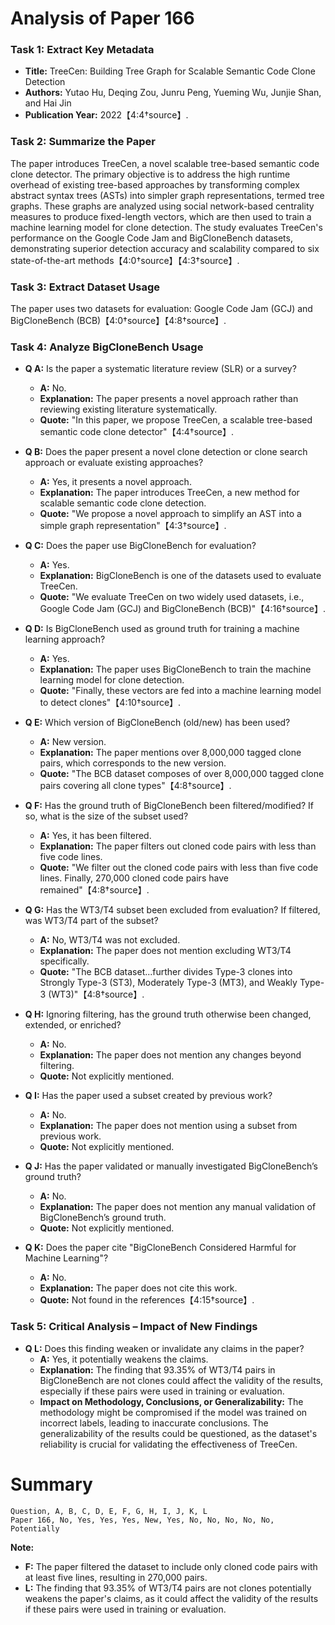 # Analysis of Paper 166

### Task 1: Extract Key Metadata

- **Title:** TreeCen: Building Tree Graph for Scalable Semantic Code Clone Detection
- **Authors:** Yutao Hu, Deqing Zou, Junru Peng, Yueming Wu, Junjie Shan, and Hai Jin
- **Publication Year:** 2022【4:4†source】.

### Task 2: Summarize the Paper

The paper introduces TreeCen, a novel scalable tree-based semantic code clone detector. The primary objective is to address the high runtime overhead of existing tree-based approaches by transforming complex abstract syntax trees (ASTs) into simpler graph representations, termed tree graphs. These graphs are analyzed using social network-based centrality measures to produce fixed-length vectors, which are then used to train a machine learning model for clone detection. The study evaluates TreeCen's performance on the Google Code Jam and BigCloneBench datasets, demonstrating superior detection accuracy and scalability compared to six state-of-the-art methods【4:0†source】【4:3†source】.

### Task 3: Extract Dataset Usage

The paper uses two datasets for evaluation: Google Code Jam (GCJ) and BigCloneBench (BCB)【4:0†source】【4:8†source】.

### Task 4: Analyze BigCloneBench Usage

- **Q A:** Is the paper a systematic literature review (SLR) or a survey?
  - **A:** No.
  - **Explanation:** The paper presents a novel approach rather than reviewing existing literature systematically.
  - **Quote:** "In this paper, we propose TreeCen, a scalable tree-based semantic code clone detector"【4:4†source】.

- **Q B:** Does the paper present a novel clone detection or clone search approach or evaluate existing approaches?
  - **A:** Yes, it presents a novel approach.
  - **Explanation:** The paper introduces TreeCen, a new method for scalable semantic code clone detection.
  - **Quote:** "We propose a novel approach to simplify an AST into a simple graph representation"【4:3†source】.

- **Q C:** Does the paper use BigCloneBench for evaluation?
  - **A:** Yes.
  - **Explanation:** BigCloneBench is one of the datasets used to evaluate TreeCen.
  - **Quote:** "We evaluate TreeCen on two widely used datasets, i.e., Google Code Jam (GCJ) and BigCloneBench (BCB)"【4:16†source】.

- **Q D:** Is BigCloneBench used as ground truth for training a machine learning approach?
  - **A:** Yes.
  - **Explanation:** The paper uses BigCloneBench to train the machine learning model for clone detection.
  - **Quote:** "Finally, these vectors are fed into a machine learning model to detect clones"【4:10†source】.

- **Q E:** Which version of BigCloneBench (old/new) has been used?
  - **A:** New version.
  - **Explanation:** The paper mentions over 8,000,000 tagged clone pairs, which corresponds to the new version.
  - **Quote:** "The BCB dataset composes of over 8,000,000 tagged clone pairs covering all clone types"【4:8†source】.

- **Q F:** Has the ground truth of BigCloneBench been filtered/modified? If so, what is the size of the subset used?
  - **A:** Yes, it has been filtered.
  - **Explanation:** The paper filters out cloned code pairs with less than five code lines.
  - **Quote:** "We filter out the cloned code pairs with less than five code lines. Finally, 270,000 cloned code pairs have remained"【4:8†source】.

- **Q G:** Has the WT3/T4 subset been excluded from evaluation? If filtered, was WT3/T4 part of the subset?
  - **A:** No, WT3/T4 was not excluded.
  - **Explanation:** The paper does not mention excluding WT3/T4 specifically.
  - **Quote:** "The BCB dataset...further divides Type-3 clones into Strongly Type-3 (ST3), Moderately Type-3 (MT3), and Weakly Type-3 (WT3)"【4:8†source】.

- **Q H:** Ignoring filtering, has the ground truth otherwise been changed, extended, or enriched?
  - **A:** No.
  - **Explanation:** The paper does not mention any changes beyond filtering.
  - **Quote:** Not explicitly mentioned.

- **Q I:** Has the paper used a subset created by previous work?
  - **A:** No.
  - **Explanation:** The paper does not mention using a subset from previous work.
  - **Quote:** Not explicitly mentioned.

- **Q J:** Has the paper validated or manually investigated BigCloneBench’s ground truth?
  - **A:** No.
  - **Explanation:** The paper does not mention any manual validation of BigCloneBench’s ground truth.
  - **Quote:** Not explicitly mentioned.

- **Q K:** Does the paper cite "BigCloneBench Considered Harmful for Machine Learning"?
  - **A:** No.
  - **Explanation:** The paper does not cite this work.
  - **Quote:** Not found in the references【4:15†source】.

### Task 5: Critical Analysis – Impact of New Findings

- **Q L:** Does this finding weaken or invalidate any claims in the paper?
  - **A:** Yes, it potentially weakens the claims.
  - **Explanation:** The finding that 93.35% of WT3/T4 pairs in BigCloneBench are not clones could affect the validity of the results, especially if these pairs were used in training or evaluation.
  - **Impact on Methodology, Conclusions, or Generalizability:** The methodology might be compromised if the model was trained on incorrect labels, leading to inaccurate conclusions. The generalizability of the results could be questioned, as the dataset's reliability is crucial for validating the effectiveness of TreeCen.

# Summary

```
Question, A, B, C, D, E, F, G, H, I, J, K, L
Paper 166, No, Yes, Yes, Yes, New, Yes, No, No, No, No, No, Potentially
```

**Note:**  
- **F:** The paper filtered the dataset to include only cloned code pairs with at least five lines, resulting in 270,000 pairs.
- **L:** The finding that 93.35% of WT3/T4 pairs are not clones potentially weakens the paper's claims, as it could affect the validity of the results if these pairs were used in training or evaluation.
